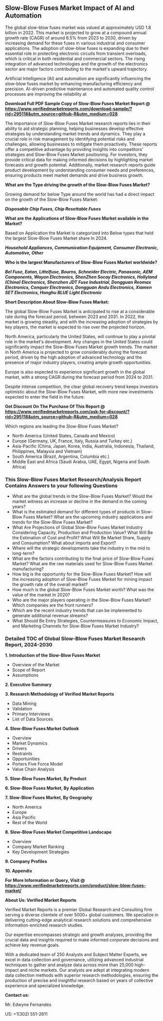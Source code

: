 <h2>Slow-Blow Fuses Market Impact of AI and Automation</h2><p>The global slow-blow fuses market was valued at approximately USD 1.8 billion in 2022. This market is projected to grow at a compound annual growth rate (CAGR) of around 6.5% from 2023 to 2030, driven by increasing demand for these fuses in various industrial and consumer applications. The adoption of slow-blow fuses is expanding due to their essential role in protecting electronic circuits from transient overloads, which is critical in both residential and commercial sectors. The rising integration of advanced technologies and the growth of the electronics sector are major factors contributing to the market's upward trajectory.</p><p>Artificial Intelligence (AI) and automation are significantly influencing the slow-blow fuses market by enhancing manufacturing efficiency and precision. AI-driven predictive maintenance and automated quality control processes are improving the reliability at</p><p id="" class=""><strong>Download Full PDF Sample Copy of Slow-Blow Fuses Market Report @ <a href="https://www.verifiedmarketreports.com/download-sample/?rid=295118&utm_source=github-R&utm_medium=028" target="_blank">https://www.verifiedmarketreports.com/download-sample/?rid=295118&utm_source=github-R&utm_medium=028</a></strong></p><p>The importance of&nbsp;Slow-Blow Fuses Market research reports lies in their ability to aid strategic planning, helping businesses develop effective strategies by understanding market trends and dynamics. They play a crucial role in risk management by identifying potential risks and challenges, allowing businesses to mitigate them proactively. These reports offer a competitive advantage by providing insights into competitors' strategies and Slow-Blow Fuses Market positioning. For investors, they provide critical data for making informed decisions by highlighting market forecasts and growth potential. Additionally, market research reports guide product development by understanding consumer needs and preferences, ensuring products meet market demands and drive business growth.</p><p><strong>What are the&nbsp;Type driving the growth of the Slow-Blow Fuses Market?</strong></p><p id="" class="">Growing demand for below Type around the world has had a direct impact on the growth of the Slow-Blow Fuses Market:</p><em><strong>Disposable Chip Fuses, Chip Resettable Fuses</strong></em></p><strong>What are the&nbsp;Applications&nbsp;of Slow-Blow Fuses Market available in the Market?</strong></p><p id="" class="">Based on Application the Market is categorized into Below types that held the largest Slow-Blow Fuses Market share In 2024.</p><em><strong>Household Appliances, Communication Equipment, Consumer Electronic, Automotive, Other</strong></em></p><strong>Who is the largest Manufacturers of Slow-Blow Fuses Market worldwide?</strong></p><p><em><strong>Bel Fuse, Eaton, Littelfuse, Bourns, Schneider Electric, Panasonic, AEM Components, Wayon Electronics, ShenZhen Socay Electronics, Hollyland (China) Electronics, Shenzhen JDT Fuse Industrial, Dongguan Reomax Electronics, Conquer Electronics, Dongguan Andu Electronics, Xiamen SET Electronics, Honghu BLUE Light Electronic</strong></em></p><p id="" class=""><strong>Short Description About Slow-Blow Fuses Market:</strong></p><p>The global Slow-Blow Fuses Market is anticipated to rise at a considerable rate during the forecast period, between 2023 and 2031. In 2022, the market is growing steadily, and with the increasing adoption of strategies by key players, the market is expected to rise over the projected horizon.</p><p>North America, particularly the United States, will continue to play a pivotal role in the market's development. Any changes in the United States could significantly impact the Slow-Blow Fuses Market growth trends. The market in North America is projected to grow considerably during the forecast period, driven by the high adoption of advanced technology and the presence of major industry players, creating ample growth opportunities.</p><p>Europe is also expected to experience significant growth in the global market, with a strong CAGR during the forecast period from 2024 to 2031.</p><p>Despite intense competition, the clear global recovery trend keeps investors optimistic about the Slow-Blow Fuses Market, with more new investments expected to enter the field in the future.</p><p id="" class=""><strong>Get Discount On The Purchase Of This Report @ <a href="https://www.verifiedmarketreports.com/ask-for-discount/?rid=295118&utm_source=github-R&utm_medium=028" target="_blank">https://www.verifiedmarketreports.com/ask-for-discount/?rid=295118&utm_source=github-R&utm_medium=028</a></strong></p>Which regions are leading the Slow-Blow Fuses Market?</p><ul><li>North America (United States, Canada and Mexico)</li><li>Europe (Germany, UK, France, Italy, Russia and Turkey etc.)</li><li>Asia-Pacific (China, Japan, Korea, India, Australia, Indonesia, Thailand, Philippines, Malaysia and Vietnam)</li><li>South America (Brazil, Argentina, Columbia etc.)</li><li>Middle East and Africa (Saudi Arabia, UAE, Egypt, Nigeria and South Africa)</li></ul><h3 id="" class="">This Slow-Blow Fuses Market Research/Analysis Report Contains Answers to your following Questions</h3><ul><li>What are the global trends in the Slow-Blow Fuses Market? Would the market witness an increase or decline in the demand in the coming years?</li><li>What is the estimated demand for different types of products in Slow-Blow Fuses Market? What are the upcoming industry applications and trends for the Slow-Blow Fuses Market?</li><li>What Are Projections of Global Slow-Blow Fuses Market Industry Considering Capacity, Production and Production Value? What Will Be the Estimation of Cost and Profit? What Will Be Market Share, Supply and Consumption? What about imports and Export?</li><li>Where will the strategic developments take the industry in the mid to long-term?</li><li>What are the factors contributing to the final price of Slow-Blow Fuses Market? What are the raw materials used for Slow-Blow Fuses Market manufacturing?</li><li>How big is the opportunity for the Slow-Blow Fuses Market? How will the increasing adoption of Slow-Blow Fuses Market for mining impact the growth rate of the overall market?</li><li>How much is the global Slow-Blow Fuses Market worth? What was the value of the market In 2020?</li><li>Who are the major players operating in the Slow-Blow Fuses Market? Which companies are the front runners?</li><li>Which are the recent industry trends that can be implemented to generate additional revenue streams?</li><li>What Should Be Entry Strategies, Countermeasures to Economic Impact, and Marketing Channels for Slow-Blow Fuses Market Industry?</li></ul><h3 id="" class="">Detailed TOC of Global Slow-Blow Fuses Market Research Report, 2024-2030</h3><p id="" class=""><strong>1. Introduction of the Slow-Blow Fuses Market</strong></p><ul><li>Overview of the Market</li><li>Scope of Report</li><li>Assumptions</li></ul><p id="" class=""><strong>2. Executive Summary</strong></p><p id="" class=""><strong>3. Research Methodology of Verified Market Reports</strong></p><ul><li>Data Mining</li><li>Validation</li><li>Primary Interviews</li><li>List of Data Sources</li></ul><p id="" class=""><strong>4. Slow-Blow Fuses Market Outlook</strong></p><ul><li>Overview</li><li>Market Dynamics</li><li>Drivers</li><li>Restraints</li><li>Opportunities</li><li>Porters Five Force Model</li><li>Value Chain Analysis</li></ul><p id="" class=""><strong>5. Slow-Blow Fuses Market, By Product</strong></p><p id="" class=""><strong>6. Slow-Blow Fuses Market, By Application</strong></p><p id="" class=""><strong>7. Slow-Blow Fuses Market, By Geography</strong></p><ul><li>North America</li><li>Europe</li><li>Asia Pacific</li><li>Rest of the World</li></ul><p id="" class=""><strong>8. Slow-Blow Fuses Market Competitive Landscape</strong></p><ul><li>Overview</li><li>Company Market Ranking</li><li>Key Development Strategies</li></ul><p id="" class=""><strong>9. Company Profiles</strong></p><p id="" class=""><strong>10. Appendix</strong></p><p id="" class=""><strong>For More Information or Query, Visit @ <a href="https://www.verifiedmarketreports.com/product/slow-blow-fuses-market/" target="_blank">https://www.verifiedmarketreports.com/product/slow-blow-fuses-market/</a></strong></p><p id="" class=""><strong>About Us: Verified Market Reports</strong></p><p id="" class="">Verified Market Reports is a premier Global Research and Consulting firm serving a diverse clientele of over 5000+ global customers. We specialize in delivering cutting-edge analytical research solutions and comprehensive information-enriched research studies.</p><p id="" class="">Our expertise encompasses strategic and growth analyses, providing the crucial data and insights required to make informed corporate decisions and achieve key revenue goals.</p><p id="" class="">With a dedicated team of 250 Analysts and Subject Matter Experts, we excel in data collection and governance, utilizing advanced industrial techniques to gather and analyze data across more than 25,000 high-impact and niche markets. Our analysts are adept at integrating modern data collection methods with superior research methodologies, ensuring the production of precise and insightful research based on years of collective experience and specialized knowledge.</p><p id="" class=""><strong>Contact us:</strong></p><p id="" class="">Mr. Edwyne Fernandes</p><p id="" class="">US: +1(302) 551-2611</p>